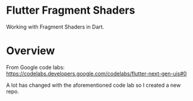 # Flutter Fragment Shaders

Working with Fragment Shaders in Dart.

# Overview

From Google code labs: https://codelabs.developers.google.com/codelabs/flutter-next-gen-uis#0

A lot has changed with the aforementioned code lab so I created a new repo.
